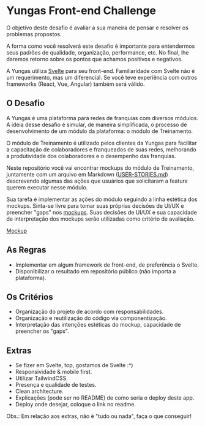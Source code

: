# Yungas Front-end Challenge
O objetivo deste desafio é avaliar a sua maneira de pensar e resolver os problemas propostos.

A forma como você resolverá este desafio é importante para entendermos seus padrões de qualidade, organização, performance, etc. No final, lhe daremos retorno sobre os pontos que achamos positivos e negativos.

A Yungas utiliza [Svelte](https://svelte.dev/) para seu front-end. Familiaridade com Svelte não é um requerimento, mas um diferencial. Se você teve experiência com outros frameworks (React, Vue, Angular) também será válido.

## O Desafio
A Yungas é uma plataforma para redes de franquias com diversos módulos. A ideia desse desafio é simular, de maneira simplificada, o processo de desenvolvimento de um módulo da plataforma: o módulo de Treinamento.

O módulo de Treinamento é utilizado pelos clientes da Yungas para facilitar a capacitação de colaboradores e franqueados de suas redes, melhorando a produtividade dos colaboradores e o desempenho das franquias.

Neste repositório você vai encontrar mockups do módulo de Treinamento, juntamente com um arquivo em Markdown ([USER-STORIES.md](./USER-STORIES.md)) descrevendo algumas das ações que usuários que solicitaram a feature querem executar nesse módulo.

Sua tarefa é implementar as ações do módulo seguindo a linha estética dos mockups. Sinta-se livre para tomar suas próprias decisões de UI/UX e preencher "gaps" nos [mockups](https://www.figma.com/file/9RCzRXNv6iELZd2sJfQ59x/Teste-Front-end-Yungas?node-id=0%3A1). Suas decisões de UI/UX e sua capacidade de interpretação dos mockups serão utilizadas como critério de avaliação.

[Mockup](https://www.figma.com/file/9RCzRXNv6iELZd2sJfQ59x/Teste-Front-end-Yungas?node-id=0%3A1)

## As Regras
- Implementar em algum framework de front-end, de preferência o Svelte.
- Disponibilizar o resultado em repositório público (não importa a plataforma).

## Os Critérios
- Organização do projeto de acordo com responsabilidades.
- Organização e reutilização do código via componentização.
- Interpretação das intenções estéticas do mockup, capacidade de preencher os "gaps".

## Extras 
- Se fizer em Svelte, top, gostamos de Svelte :^) 
- Responsividade & mobile first.
- Utilizar TailwindCSS.
- Presença e qualidade de testes.
- Clean architecture.
- Explicações (pode ser no README) de como seria o deploy deste app.
- Deploy onde desejar, coloque o link no readme.

Obs.: Em relação aos extras, não é "tudo ou nada", faça o que conseguir!
